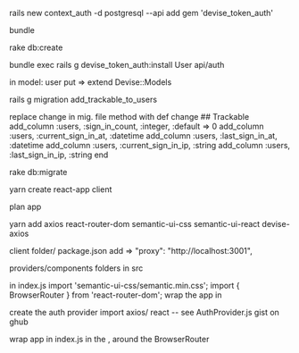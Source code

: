 rails new context_auth -d postgresql --api
add gem 'devise_token_auth'

bundle

rake db:create

bundle exec rails g devise_token_auth:install User api/auth


in model: user put => extend Devise::Models

rails g migration add_trackable_to_users

replace change in mig. file method with 
def change
      ## Trackable
      add_column :users, :sign_in_count, :integer, :default => 0
      add_column :users, :current_sign_in_at, :datetime
      add_column :users, :last_sign_in_at, :datetime
      add_column :users, :current_sign_in_ip, :string
      add_column :users, :last_sign_in_ip, :string
  end

rake db:migrate

yarn create react-app client

plan app

yarn add axios react-router-dom semantic-ui-css semantic-ui-react devise-axios

client folder/ package.json add => "proxy": "http://localhost:3001",

providers/components folders in src

in index.js
import 'semantic-ui-css/semantic.min.css';
import { BrowserRouter } from 'react-router-dom';
wrap the app in <BrowserRouter>

create the auth provider
import axios/ react -- see AuthProvider.js
gist on ghub

wrap app in index.js in the <AuthProvider>, around the BrowserRouter



